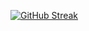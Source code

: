 [![GitHub Streak](https://streak-stats.demolab.com/?user=nashirdrabi)](https://git.io/streak-stats)
